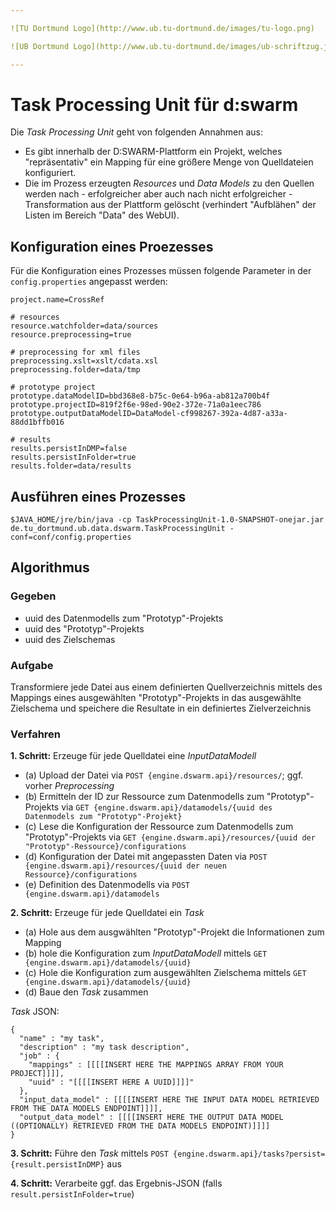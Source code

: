 ```yaml
---

![TU Dortmund Logo](http://www.ub.tu-dortmund.de/images/tu-logo.png)

![UB Dortmund Logo](http://www.ub.tu-dortmund.de/images/ub-schriftzug.jpg)

---
```


# Task Processing Unit für d:swarm

Die *Task Processing Unit* geht von folgenden Annahmen aus:

* Es gibt innerhalb der D:SWARM-Plattform ein Projekt, welches "repräsentativ" ein Mapping für eine größere Menge von Quelldateien konfiguriert.
* Die im Prozess erzeugten *Resources* und *Data Models* zu den Quellen werden nach - erfolgreicher aber auch nach nicht erfolgreicher - Transformation aus der Plattform gelöscht (verhindert "Aufblähen" der Listen im Bereich "Data" des WebUI).

## Konfiguration eines Proezesses

Für die Konfiguration eines Prozesses müssen folgende Parameter in der `config.properties` angepasst werden:

	project.name=CrossRef
	
	# resources
	resource.watchfolder=data/sources
	resource.preprocessing=true
	
	# preprocessing for xml files
	preprocessing.xslt=xslt/cdata.xsl
	preprocessing.folder=data/tmp
	
	# prototype project
	prototype.dataModelID=bbd368e8-b75c-0e64-b96a-ab812a700b4f
	prototype.projectID=819f2f6e-98ed-90e2-372e-71a0a1eec786
	prototype.outputDataModelID=DataModel-cf998267-392a-4d87-a33a-88dd1bffb016
	
	# results
	results.persistInDMP=false
	results.persistInFolder=true
	results.folder=data/results

## Ausführen eines Prozesses

	$JAVA_HOME/jre/bin/java -cp TaskProcessingUnit-1.0-SNAPSHOT-onejar.jar de.tu_dortmund.ub.data.dswarm.TaskProcessingUnit -conf=conf/config.properties
  

## Algorithmus

### Gegeben

* uuid des Datenmodells zum "Prototyp"-Projekts
* uuid des "Prototyp"-Projekts
* uuid des Zielschemas

### Aufgabe

Transformiere jede Datei aus einem definierten Quellverzeichnis mittels des Mappings eines ausgewählten "Prototyp"-Projekts
in das ausgewählte Zielschema und speichere die Resultate in ein definiertes Zielverzeichnis

### Verfahren

**1. Schritt:** Erzeuge für jede Quelldatei eine *InputDataModell*

* (a) Upload der Datei via `POST {engine.dswarm.api}/resources/`; ggf. vorher *Preprocessing*
* (b) Ermitteln der ID zur Ressource zum Datenmodells zum "Prototyp"-Projekts via `GET {engine.dswarm.api}/datamodels/{uuid des Datenmodels zum "Prototyp"-Projekt}`
* (c) Lese die Konfiguration der Ressource zum Datenmodells zum "Prototyp"-Projekts via `GET {engine.dswarm.api}/resources/{uuid der "Prototyp"-Ressource}/configurations`
* (d) Konfiguration der Datei mit angepassten Daten via `POST {engine.dswarm.api}/resources/{uuid der neuen Ressource}/configurations`
* (e) Definition des Datenmodells via `POST {engine.dswarm.api}/datamodels`

**2. Schritt:** Erzeuge für jede Quelldatei ein *Task*

* (a) Hole aus dem ausgwählten "Prototyp"-Projekt die Informationen zum Mapping
* (b) hole die Konfiguration zum *InputDataModell* mittels `GET {engine.dswarm.api}/datamodels/{uuid}`
* (c) Hole die Konfiguration zum ausgewählten Zielschema mittels `GET {engine.dswarm.api}/datamodels/{uuid}`
* (d) Baue den *Task* zusammen

*Task* JSON:

	{
	  "name" : "my task",
	  "description" : "my task description",
	  "job" : {
	    "mappings" : [[[[INSERT HERE THE MAPPINGS ARRAY FROM YOUR PROJECT]]]],
	    "uuid" : "[[[[INSERT HERE A UUID]]]]"
	  },
	  "input_data_model" : [[[[INSERT HERE THE INPUT DATA MODEL RETRIEVED FROM THE DATA MODELS ENDPOINT]]]],
	  "output_data_model" : [[[[INSERT HERE THE OUTPUT DATA MODEL ((OPTIONALLY) RETRIEVED FROM THE DATA MODELS ENDPOINT)]]]]
	}


**3. Schritt:** Führe den *Task* mittels `POST {engine.dswarm.api}/tasks?persist={result.persistInDMP}` aus

**4. Schritt:** Verarbeite ggf. das Ergebnis-JSON (falls `result.persistInFolder=true`)


